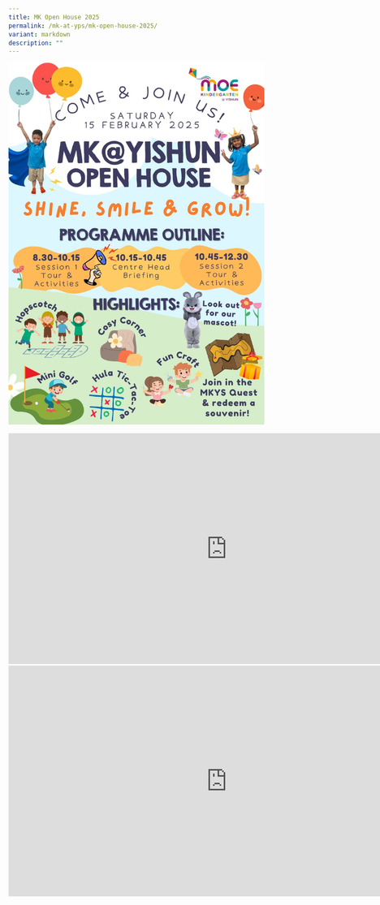 ```yaml
---
title: MK Open House 2025
permalink: /mk-at-yps/mk-open-house-2025/
variant: markdown
description: ""
---
```

![](/images/MK%20YPS/Open%20House/open_house_2025.jpg)

<iframe allowfullscreen="true" height="455" width="860" frameborder="0" src="https://docs.google.com/presentation/d/e/2PACX-1vRyUdzhWNxKSciFJHv1lgSCG8sZyA6vMK5MFspywtXz28_1-ggCvb0-zyij2yYmWxYLUHwx5j0K0T_f/embed?start=true&amp;loop=true&amp;delayms=5000"></iframe>

<iframe allowfullscreen="true" height="455" width="860" frameborder="0" src="https://docs.google.com/presentation/d/e/2PACX-1vStwCyGjK54YdBXQpTUHU8CNP1WH4HoUmEQdxWMv0jIbeMjNre3lz9ESanC-scDc_MoXUTfkQh6DCom/embed?start=true&amp;loop=true&amp;delayms=5000"></iframe>